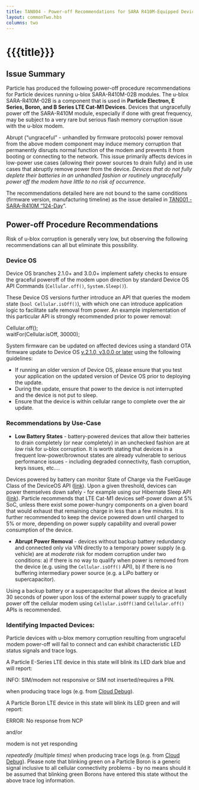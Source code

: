 ```yaml
---
title: TAN004 - Power-off Recommendations for SARA R410M-Equipped Devices
layout: commonTwo.hbs
columns: two
---
```


# {{{title}}}
## Issue Summary

Particle has produced the following power-off procedure recommendations for Particle devices running u-blox SARA-R410M-02B modules. The u-blox SARA-R410M-02B is a component that is used in **Particle Electron, E Series, Boron, and B Series LTE Cat-M1 Devices**. Devices that ungracefully power off the SARA-R410M module, especially if done with great frequency, may be subject to a very rare but serious flash memory corruption issue with the u-blox modem. 

Abrupt (“ungraceful” - unhandled by firmware protocols) power removal from the above modem component may induce memory corruption that permanently disrupts normal function of the modem and prevents it from booting or connecting to the network. This issue primarily affects devices in low-power use cases (allowing their power sources to drain fully) and in use cases that abruptly remove power from the device. _Devices that do not fully deplete their batteries in an unhandled fashion or routinely ungracefully power off the modem have little to no risk of occurrence_. 

The recommendations detailed here are not bound to the same conditions (firmware version, manufacturing timeline) as the issue detailed in [TAN001 - SARA-R410M “124-Day](https://support.particle.io/hc/en-us/articles/360052556854-Errata-SARA-R410M-124-day-)”.

## Power-off Procedure Recommendations

Risk of u-blox corruption is generally very low, but observing the following recommendations can all but eliminate this possibility.

### Device OS

Device OS branches 2.1.0+ and 3.0.0+ implement safety checks to ensure the graceful poweroff of the modem upon direction by standard Device OS API Commands (`Cellular.off()`, `System.Sleep()`). 

These Device OS versions further introduce an API that queries the modem state (`bool Cellular.isOff()`), with which one can introduce application logic to facilitate safe removal from power. An example implementation of this particular API is strongly recommended prior to power removal:

Cellular.off();  
waitFor(Cellular.isOff, 30000); 

System firmware can be updated on affected devices using a standard OTA firmware update to Device OS [v.2.1.0, v3.0.0 or later](https://github.com/particle-iot/device-os/releases) using the following guidelines:

* If running an older version of Device OS, please ensure that you test your application on the updated version of Device OS prior to deploying the update.
* During the update, ensure that power to the device is not interrupted and the device is not put to sleep.
* Ensure that the device is within cellular range to complete over the air update.

### Recommendations by Use-Case

* **Low Battery States** \- battery-powered devices that allow their batteries to drain completely (or near completely) in an unchecked fashion are at _low_ risk for u-blox corruption. It is worth stating that devices in a frequent low-power/brownout states are already vulnerable to serious performance issues - including degraded connectivity, flash corruption, keys issues, etc....  
    
Devices powered by battery can monitor State of Charge via the FuelGauge Class of the DeviceOS API ([link](https://docs.particle.io/reference/device-os/firmware/boron/#fuelgauge)). Upon a given threshold, devices can power themselves down safely - for example using our Hibernate Sleep API ([link](https://docs.particle.io/reference/device-os/firmware/boron/#sleep-sleep-)). Particle recommends that LTE Cat-M1 devices self-power down at 5% SoC, unless there exist some power-hungry components on a given board that would exhaust that remaining charge in less than a few minutes. It is further recommended to keep the device powered down until charged to 5% or more, depending on power supply capability and overall power consumption of the device.
* **Abrupt Power Removal** \- devices without backup battery redundancy and connected only via VIN directly to a temporary power supply (e.g. vehicle) are at _moderate_ risk for modem corruption under two conditions: a) if there is no way to qualify when power is removed from the device (e.g. using the `Cellular.isOff()` API), b) if there is no buffering intermediary power source (e.g. a LiPo battery or supercapacitor).  
    
Using a backup battery or a supercapacitor that allows the device at least 30 seconds of power upon loss of the external power supply to gracefully power off the cellular modem using `Cellular.isOff()`and `Cellular.off()` APIs is recommended.

### Identifying Impacted Devices:

Particle devices with u-blox memory corruption resulting from ungraceful modem power-off will fail to connect and can exhibit characteristic LED status signals and trace logs.

 A Particle E-Series LTE device in this state will blink its LED dark blue and will report:  

INFO: SIM/modem not responsive or SIM not inserted/requires a PIN.

when producing trace logs (e.g. from [Cloud Debug](https://github.com/particle-iot/cloud-debug/releases)).

  
A Particle Boron LTE device in this state will blink its LED green and will report:

ERROR: No response from NCP

and/or

modem is not yet responding

_repeatedly (multiple times)_ when producing trace logs (e.g. from [Cloud Debug](https://github.com/particle-iot/cloud-debug/releases)). Please note that blinking green on a Particle Boron is a generic signal inclusive to all cellular connectivity problems - by no means should it be assumed that blinking green Borons have entered this state without the above trace log information.
